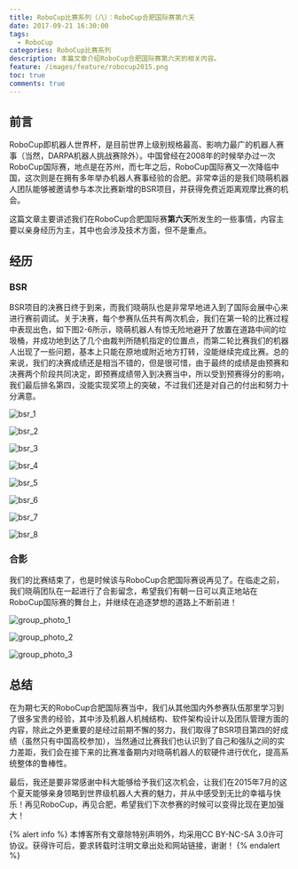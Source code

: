 ```yaml
---
title: RoboCup比赛系列（八）：RoboCup合肥国际赛第六天
date: 2017-09-21 16:30:00
tags:
  - RoboCup
categories: RoboCup比赛系列
description: 本篇文章介绍RoboCup合肥国际赛第六天的相关内容。
feature: /images/feature/robocup2015.png
toc: true
comments: true
---
```


## 前言

RoboCup即机器人世界杯，是目前世界上级别规格最高、影响力最广的机器人赛事（当然，DARPA机器人挑战赛除外）。中国曾经在2008年的时候举办过一次RoboCup国际赛，地点是在苏州，而七年之后，RoboCup国际赛又一次降临中国，这次则是在拥有多年举办机器人赛事经验的合肥。非常幸运的是我们晓萌机器人团队能够被邀请参与本次比赛新增的BSR项目，并获得免费近距离观摩比赛的机会。

这篇文章主要讲述我们在RoboCup合肥国际赛**第六天**所发生的一些事情，内容主要以亲身经历为主，其中也会涉及技术方面，但不是重点。

<!--more-->

## 经历

### BSR

BSR项目的决赛日终于到来，而我们晓萌队也是非常早地进入到了国际会展中心来进行赛前调试。关于决赛，每个参赛队伍共有两次机会，我们在第一轮的比赛过程中表现出色，如下图2-6所示，晓萌机器人有惊无险地避开了放置在道路中间的垃圾桶，并成功地到达了几个由裁判所随机指定的位置点，而第二轮比赛我们的机器人出现了一些问题，基本上只能在原地或附近地方打转，没能继续完成比赛。总的来说，我们的决赛成绩还是相当不错的，但是很可惜，由于最终的成绩是由预赛和决赛两个阶段共同决定，即预赛成绩带入到决赛当中，所以受到预赛得分的影响，我们最后排名第四，没能实现奖项上的突破，不过我们还是对自己的付出和努力十分满意。

![bsr_1](http://media.myyerrol.io/images/robocup/hefei/day_6/bsr/bsr_1.jpg)

![bsr_2](http://media.myyerrol.io/images/robocup/hefei/day_6/bsr/bsr_2.jpg)

![bsr_3](http://media.myyerrol.io/images/robocup/hefei/day_6/bsr/bsr_3.jpg)

![bsr_4](http://media.myyerrol.io/images/robocup/hefei/day_6/bsr/bsr_4.jpg)

![bsr_5](http://media.myyerrol.io/images/robocup/hefei/day_6/bsr/bsr_5.jpg)

![bsr_6](http://media.myyerrol.io/images/robocup/hefei/day_6/bsr/bsr_6.jpg)

![bsr_7](http://media.myyerrol.io/images/robocup/hefei/day_6/bsr/bsr_7.jpg)

![bsr_8](http://media.myyerrol.io/images/robocup/hefei/day_6/bsr/bsr_8.jpg)

### 合影

我们的比赛结束了，也是时候该与RoboCup合肥国际赛说再见了。在临走之前，我们晓萌团队在一起进行了合影留念，希望我们有朝一日可以真正地站在RoboCup国际赛的舞台上，并继续在追逐梦想的道路上不断前进！

![group_photo_1](http://media.myyerrol.io/images/robocup/hefei/day_6/group_photo/group_photo_1.jpg)

![group_photo_2](http://media.myyerrol.io/images/robocup/hefei/day_6/group_photo/group_photo_2.jpg)

![group_photo_3](http://media.myyerrol.io/images/robocup/hefei/day_6/group_photo/group_photo_3.jpg)

## 总结

在为期七天的RoboCup合肥国际赛当中，我们从其他国内外参赛队伍那里学习到了很多宝贵的经验，其中涉及机器人机械结构、软件架构设计以及团队管理方面的内容，除此之外更重要的是经过前期不懈的努力，我们取得了BSR项目第四的好成绩（虽然只有中国高校参加），当然通过比赛我们也认识到了自己和强队之间的实力差距，我们会在接下来的比赛准备期内对晓萌机器人的软硬件进行优化，提高系统整体的鲁棒性。

最后，我还是要非常感谢中科大能够给予我们这次机会，让我们在2015年7月的这个夏天能够亲身领略到世界级机器人大赛的魅力，并从中感受到无比的幸福与快乐！再见RoboCup，再见合肥，希望我们下次参赛的时候可以变得比现在更加强大！

{% alert info %}
本博客所有文章除特别声明外，均采用CC BY-NC-SA 3.0许可协议。获得许可后，要求转载时注明文章出处和网站链接，谢谢！
{% endalert %}
